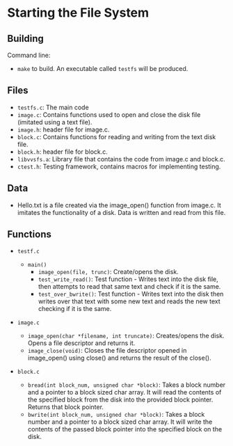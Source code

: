 # Starting the File System

## Building

Command line:

* `make` to build. An executable called `testfs` will be produced.

## Files

* `testfs.c`: The main code
* `image.c`: Contains functions used to open and close the disk file (imitated using a text file).
* `image.h`: header file for image.c.
* `block.c`: Contains functions for reading and writing from the text disk file.
* `block.h`: header file for block.c.
* `libvvsfs.a`: Library file that contains the code from image.c and block.c.
* `ctest.h`: Testing framework, contains macros for implementing testing.

## Data

- Hello.txt is a file created via the image_open() function from image.c. It imitates the functionality of a disk. Data is written and read from this file.

## Functions

* `testf.c`
  * `main()`
	* `image_open(file, trunc)`: Create/opens the disk.
	* `test_write_read()`: Test function - Writes text into the disk file, then attempts to read that same text and check if it is the same.
	* `test_over_bwrite()`: Test function - Writes text into the disk then writes over that text with some new text and reads the new text checking if it is the same.

* `image.c`
  * `image_open(char *filename, int truncate)`: Creates/opens the disk. Opens a file descriptor and returns it.
  * `image_close(void)`: Closes the file descriptor opened in image_open() using close() and returns the result of the close().
 
* `block.c`
  * `bread(int block_num, unsigned char *block)`: Takes a block number and a pointer to a block sized char array. It will read the contents of the specified block from the disk into the provided block pointer. Returns that block pointer.
  * `bwrite(int block_num, unsigned char *block)`: Takes a block number and a pointer to a block sized char array. It will write the contents of the passed block pointer into the specified block on the disk.
